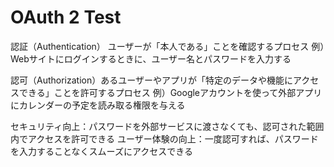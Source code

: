 # OAuth 2 Test

認証（Authentication）
ユーザーが「本人である」ことを確認するプロセス
例）Webサイトにログインするときに、ユーザー名とパスワードを入力する

認可（Authorization）あるユーザーやアプリが「特定のデータや機能にアクセスできる」ことを許可するプロセス
例）Googleアカウントを使って外部アプリにカレンダーの予定を読み取る権限を与える

セキュリティ向上：パスワードを外部サービスに渡さなくても、認可された範囲内でアクセスを許可できる
ユーザー体験の向上：一度認可すれば、パスワードを入力することなくスムーズにアクセスできる

